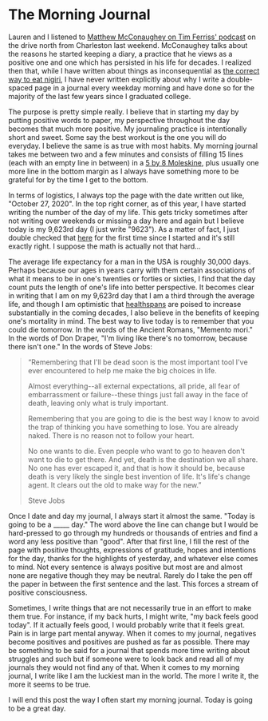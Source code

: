 # The Morning Journal

Lauren and I listened to [Matthew McConaughey on Tim Ferriss' podcast](https://podcasts.apple.com/us/podcast/474-matthew-mcconaughey-power-no-thank-you-key-life/id863897795?i=1000495276979) on the drive north from Charleston last weekend. McConaughey talks about the reasons he started keeping a diary, a practice that he views as a positive one and one which has persisted in his life for decades. I realized then that, while I have written about things as inconsequential as [the correct way to eat nigiri](https://blogofjake.com/2019/12/13/how-to-eat-nigiri/), I have never written explicitly about why I write a double-spaced page in a journal every weekday morning and have done so for the majority of the last few years since I graduated college.

The purpose is pretty simple really. I believe that in starting my day by putting positive words to paper, my perspective throughout the day becomes that much more positive. My journaling practice is intentionally short and sweet. Some say the best workout is the one you will do everyday. I believe the same is as true with most habits. My morning journal takes me between two and a few minutes and consists of filling 15 lines (each with an empty line in between) in a [5 by 8 Moleskine](https://www.amazon.com/gp/product/8867320513/ref=ppx_yo_dt_b_asin_title_o07_s00?ie=UTF8&psc=1), plus usually one more line in the bottom margin as I always have something more to be grateful for by the time I get to the bottom.

In terms of logistics, I always top the page with the date written out like, "October 27, 2020". In the top right corner, as of this year, I have started writing the number of the day of my life. This gets tricky sometimes after not writing over weekends or missing a day here and again but I believe today is my 9,623rd day (I just write "9623"). As a matter of fact, I just double checked that [here](https://www.calculator.net/age-calculator.html) for the first time since I started and it's still exactly right. I suppose the math is actually not that hard...

The average life expectancy for a man in the USA is roughly 30,000 days. Perhaps because our ages in years carry with them certain associations of what it means to be in one's twenties or forties or sixties, I find that the day count puts the length of one's life into better perspective. It becomes clear in writing that I am on my 9,623rd day that I am a third through the average life, and though I am optimistic that [healthspans](https://blogofjake.com/2020/07/02/how-to-live-longer-and-healthier/) are poised to increase substantially in the coming decades, I also believe in the benefits of keeping one's mortality in mind. The best way to live today is to remember that you could die tomorrow. In the words of the Ancient Romans, "Memento mori." In the words of Don Draper, "I'm living like there's no tomorrow, because there isn't one." In the words of Steve Jobs:

> “Remembering that I'll be dead soon is the most important tool I've ever encountered to help me make the big choices in life.  
>   
> Almost everything--all external expectations, all pride, all fear of embarrassment or failure--these things just fall away in the face of death, leaving only what is truly important.   
>   
> Remembering that you are going to die is the best way I know to avoid the trap of thinking you have something to lose. You are already naked. There is no reason not to follow your heart.   
>   
> No one wants to die. Even people who want to go to heaven don't want to die to get there. And yet, death is the destination we all share. No one has ever escaped it, and that is how it should be, because death is very likely the single best invention of life. It's life's change agent. It clears out the old to make way for the new.”
> 
> Steve Jobs

Once I date and day my journal, I always start it almost the same. "Today is going to be a _____ day." The word above the line can change but I would be hard-pressed to go through my hundreds or thousands of entries and find a word any less positive than "good". After that first line, I fill the rest of the page with positive thoughts, expressions of gratitude, hopes and intentions for the day, thanks for the highlights of yesterday, and whatever else comes to mind. Not every sentence is always positive but most are and almost none are negative though they may be neutral. Rarely do I take the pen off the paper in between the first sentence and the last. This forces a stream of positive consciousness.

Sometimes, I write things that are not necessarily true in an effort to make them true. For instance, if my back hurts, I might write, "my back feels good today". If it actually feels good, I would probably write that it feels great. Pain is in large part mental anyway. When it comes to my journal, negatives become positives and positives are pushed as far as possible. There may be something to be said for a journal that spends more time writing about struggles and such but if someone were to look back and read all of my journals they would not find any of that. When it comes to my morning journal, I write like I am the luckiest man in the world. The more I write it, the more it seems to be true.

I will end this post the way I often start my morning journal. Today is going to be a great day.
